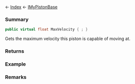 ← [Index](Api-Index) ← [IMyPistonBase](Sandbox.ModAPI.Ingame.IMyPistonBase)

### Summary

```csharp
public virtual float MaxVelocity { ; }
```

Gets the maximum velocity this piston is capable of moving at.

### Returns

### Example

### Remarks

